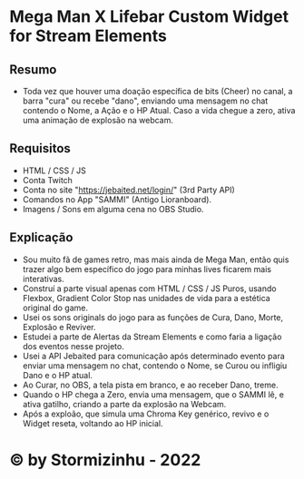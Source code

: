 # Mega Man X Lifebar Custom Widget for Stream Elements 

## Resumo
- Toda vez que houver uma doação específica de bits (Cheer) no canal, a barra "cura" ou recebe "dano", enviando uma mensagem no chat contendo o Nome, a Ação e o HP Atual. Caso a vida chegue a zero, ativa uma animação de explosão na webcam.

## Requisitos
- HTML / CSS / JS
- Conta Twitch
- Conta no site "https://jebaited.net/login/" (3rd Party API)
- Comandos no App "SAMMI" (Antigo Lioranboard).
- Imagens / Sons em alguma cena no OBS Studio.

## Explicação
- Sou muito fã de games retro, mas mais ainda de Mega Man, então quis trazer algo bem específico do jogo para minhas lives ficarem mais interativas.
- Construí a parte visual apenas com HTML / CSS / JS Puros, usando Flexbox, Gradient Color Stop nas unidades de vida para a estética original do game.
- Usei os sons originals do jogo para as funções de Cura, Dano, Morte, Explosão e Reviver.
- Estudei a parte de Alertas da Stream Elements e como faria a ligação dos eventos nesse projeto.
- Usei a API Jebaited para comunicação após determinado evento para enviar uma mensagem no chat, contendo o Nome, se Curou ou infligiu Dano e o HP atual.
- Ao Curar, no OBS, a tela pista em branco, e ao receber Dano, treme.
- Quando o HP chega a Zero, envia uma mensagem, que o SAMMI lê, e ativa gatilho, criando a parte da explosão na Webcam.
- Após a exploão, que simula uma Chroma Key genérico, revivo e o Widget reseta, voltando ao HP inicial.

# © by Stormizinhu - 2022

